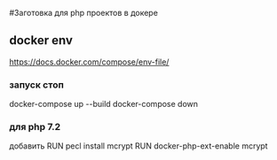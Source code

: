 #Заготовка для php проектов в докере    

## docker env 
https://docs.docker.com/compose/env-file/   


### запуск стоп
docker-compose up --build
docker-compose down

### для php 7.2 
добавить
RUN pecl install mcrypt
RUN docker-php-ext-enable mcrypt
